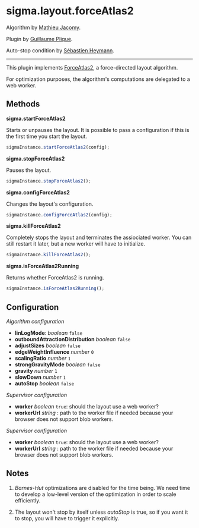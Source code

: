 sigma.layout.forceAtlas2
========================

Algorithm by [Mathieu Jacomy](https://github.com/jacomyma).

Plugin by [Guillaume Plique](https://github.com/Yomguithereal).

Auto-stop condition by [Sébastien Heymann](https://github.com/sheymann).

---

This plugin implements [ForceAtlas2](http://www.medialab.sciences-po.fr/publications/Jacomy_Heymann_Venturini-Force_Atlas2.pdf), a force-directed layout algorithm.

For optimization purposes, the algorithm's computations are delegated to a web worker.

## Methods

**sigma.startForceAtlas2**

Starts or unpauses the layout. It is possible to pass a configuration if this is the first time you start the layout.

```js
sigmaInstance.startForceAtlas2(config);
```

**sigma.stopForceAtlas2**

Pauses the layout.

```js
sigmaInstance.stopForceAtlas2();
```

**sigma.configForceAtlas2**

Changes the layout's configuration.

```js
sigmaInstance.configForceAtlas2(config);
```

**sigma.killForceAtlas2**

Completely stops the layout and terminates the assiociated worker. You can still restart it later, but a new worker will have to initialize.

```js
sigmaInstance.killForceAtlas2();
```

**sigma.isForceAtlas2Running**

Returns whether ForceAtlas2 is running.

```js
sigmaInstance.isForceAtlas2Running();
```

## Configuration

*Algorithm configuration*

* **linLogMode**: *boolean* `false`
* **outboundAttractionDistribution** *boolean* `false`
* **adjustSizes** *boolean* `false`
* **edgeWeightInfluence** *number* `0`
* **scalingRatio** *number* `1`
* **strongGravityMode** *boolean* `false`
* **gravity** *number* `1`
* **slowDown** *number* `1`
* **autoStop** *boolean* `false`

*Supervisor configuration*

* **worker** *boolean* `true`: should the layout use a web worker?
* **workerUrl** *string* : path to the worker file if needed because your browser does not support blob workers.

*Supervisor configuration*

* **worker** *boolean* `true`: should the layout use a web worker?
* **workerUrl** *string* : path to the worker file if needed because your browser does not support blob workers.

## Notes
1. *Barnes-Hut* optimizations are disabled for the time being. We need time to develop a low-level version of the optimization in order to scale efficiently.

2. The layout won't stop by itself unless *autoStop* is true, so if you want it to stop, you will have to trigger it explicitly.
